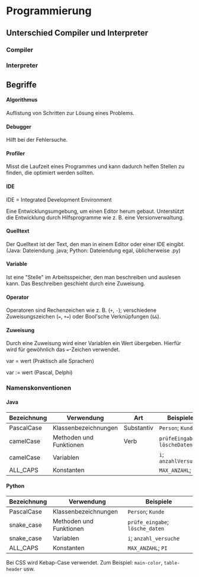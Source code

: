 # Programmierung

## Unterschied Compiler und Interpreter

### Compiler
### Interpreter

## Begriffe

#### Algorithmus

Auflistung von Schritten zur Lösung eines Problems.

#### Debugger

Hilft bei der Fehlersuche.

#### Profiler

Misst die Laufzeit eines Programmes und kann dadurch helfen Stellen zu finden, die optimiert werden sollten.

#### IDE

IDE = Integrated Development Environment

Eine Entwicklungsumgebung, um einen Editor herum gebaut. Unterstützt die Entwicklung durch Hilfsprogramme wie z. B. eine Versionverwaltung.

#### Quelltext

Der Quelltext ist der Text, den man in einem Editor oder einer IDE eingibt. (Java: Dateiendung .java; Python: Dateiendung egal, üblicherweise .py)

#### Variable

Ist eine "Stelle" im Arbeitsspeicher, den man beschreiben und auslesen kann. Das Beschreiben geschieht durch eine Zuweisung.

#### Operator

Operatoren sind Rechenzeichen wie z. B. (`+`, `-`); verschiedene Zuweisungszeichen (`=`, `+=`) oder Bool'sche Verknüpfungen (`&&`).

#### Zuweisung

Durch eine Zuweisung wird einer Variablen ein Wert übergeben. Hierfür wird für gewöhnlich das `=`-Zeichen verwendet.

var = wert (Praktisch alle Sprachen)

var := wert (Pascal, Delphi)

### Namenskonventionen

#### Java

|Bezeichnung|Verwendung|Art|Beispiele|
|-|-|-|-|
|PascalCase|Klassenbezeichnungen|Substantiv|`Person`; `Kunde`|
|camelCase|Methoden und Funktionen|Verb|`prüfeEingabe`; `löscheDaten`|
|camelCase|Variablen||`i`; `anzahlVersuche`|
|ALL_CAPS|Konstanten||`MAX_ANZAHL`; `PI`|

#### Python

|Bezeichnung|Verwendung|Beispiele|
|-|-|-|
|PascalCase|Klassenbezeichnungen|`Person`; `Kunde`|
|snake_case|Methoden und Funktionen|`prüfe_eingabe`; `lösche_daten`|
|snake_case|Variablen|`i`; `anzahl_versuche`|
|ALL_CAPS|Konstanten|`MAX_ANZAHL`; `PI`|

Bei CSS wird Kebap-Case verwendet. Zum Beispiel: `main-color`, `table-header` usw.
